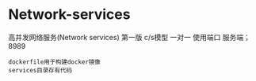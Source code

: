# Network-services
高并发网络服务(Network services)
第一版  c/s模型 一对一
	使用端口 服务端；8989

	dockerfile用于构建docker镜像
	services目录存有代码
